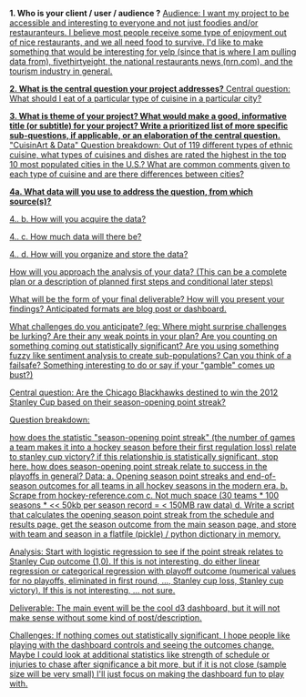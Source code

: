 <b>1.  Who is your client / user / audience ?</b>
<u>Audience:<u>
I want my project to be accessible and interesting to everyone and not just foodies and/or restauranteurs.  I believe most people receive some type of enjoyment out of nice restaurants, and we all need food to survive.   I'd like to make something that would be interesting for yelp (since that is where I am pulling data from), fivethirtyeight, the national restaurants news (nrn.com), and the tourism industry in general.

<b>2.  What is the central question your project addresses?</b>
<u>Central question:<u>
What should I eat of a particular type of cuisine in a particular city?

<b>3.  What is theme of your project?
What would make a good, informative title (or subtitle) for your project?
Write a prioritized list of more specific sub-questions, if applicable, or an elaboration of the central question.</b>
"CuisinArt & Data"
Question breakdown:
Out of 119 different types of ethnic cuisine, what types of cuisines and dishes are rated the highest in the top 10 most populated cities in the U.S.?  What are common comments given to each type of cuisine and are there differences between cities?


<b>4a. What data will you use to address the question, from which source(s)?</b>

4.. b. How will you acquire the data?

4.. c. How much data will there be?

4.. d. How will you organize and store the data?

How will you approach the analysis of your data? 
(This can be a complete plan or a description of planned first steps and conditional later steps)

What will be the form of your final deliverable? How will you present your findings? 
Anticipated formats are blog post or dashboard.

What challenges do you anticipate?
(eg: Where might surprise challenges be lurking? Are their any weak points in your plan? Are you counting on something coming out statistically significant? Are you using something fuzzy like sentiment analysis to create sub-populations? Can you think of a failsafe? Something interesting to do or say if your "gamble" comes up bust?)


Central question:
Are the Chicago Blackhawks destined to win the 2012 Stanley Cup based on their season-opening point streak?

Question breakdown:

how does the statistic "season-opening point streak" (the number of games a team makes it into a hockey season before their first regulation loss) relate to stanley cup victory? if this relationship is statistically significant, stop here.
how does season-opening point streak relate to success in the playoffs in general?
Data: 
a. Opening season point streaks and end-of-season outcomes for all teams in all hockey seasons in the modern era. b. Scrape from hockey-reference.com
c. Not much space (30 teams * 100 seasons * << 50kb per season record = < 150MB raw data) 
d. Write a script that calculates the opening season point streak from the schedule and results page, get the season outcome from the main season page, and store with team and season in a flatfile (pickle) / python dictionary in memory.

Analysis:
Start with logistic regression to see if the point streak relates to Stanley Cup outcome (1,0). If this is not interesting, do either linear regression or categorical regression with playoff outcome (numerical values for no playoffs, eliminated in first round, ..., Stanley cup loss, Stanley cup victory). If this is not interesting, ... not sure.

Deliverable:
The main event will be the cool d3 dashboard, but it will not make sense without some kind of post/description.

Challenges:
If nothing comes out statistically significant, I hope people like playing with the dashboard controls and seeing the outcomes change. Maybe I could look at additional statistics like strength of schedule or injuries to chase after significance a bit more, but if it is not close (sample size will be very small) I'll just focus on making the dashboard fun to play with.

